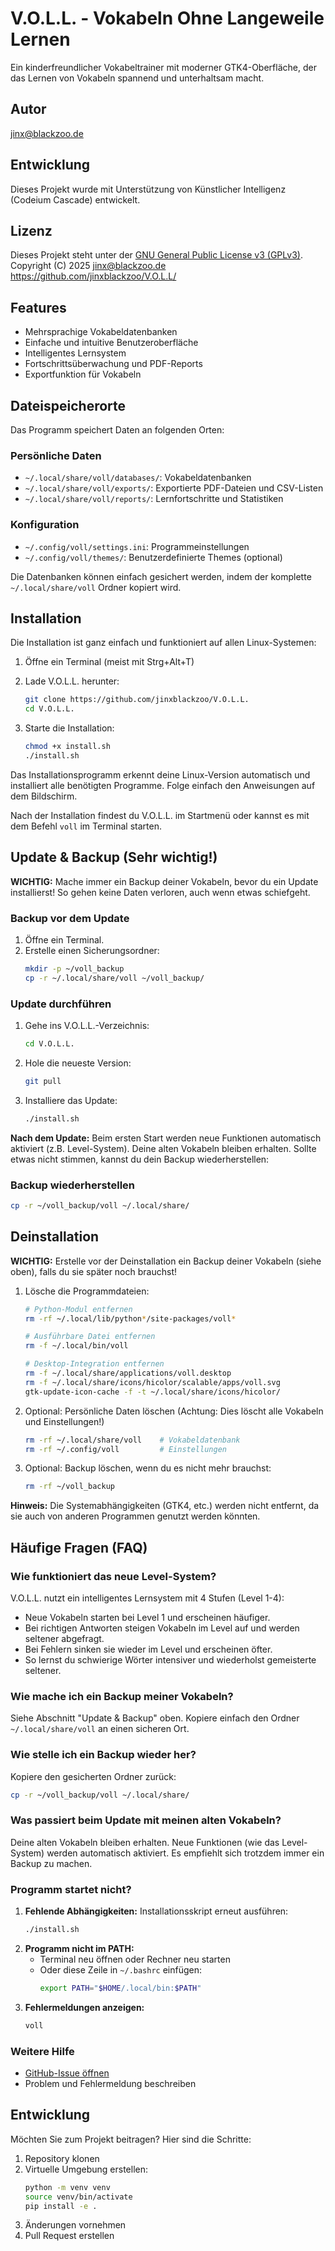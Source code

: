 # V.O.L.L. - Vokabeln Ohne Langeweile Lernen

Ein kinderfreundlicher Vokabeltrainer mit moderner GTK4-Oberfläche, der das Lernen von Vokabeln spannend und unterhaltsam macht.

## Autor
jinx@blackzoo.de

## Entwicklung
Dieses Projekt wurde mit Unterstützung von Künstlicher Intelligenz (Codeium Cascade) entwickelt.

## Lizenz
Dieses Projekt steht unter der [GNU General Public License v3 (GPLv3)](LICENSE).
Copyright (C) 2025 jinx@blackzoo.de <https://github.com/jinxblackzoo/V.O.L.L/>

## Features

- Mehrsprachige Vokabeldatenbanken
- Einfache und intuitive Benutzeroberfläche
- Intelligentes Lernsystem
- Fortschrittsüberwachung und PDF-Reports
- Exportfunktion für Vokabeln

## Dateispeicherorte

Das Programm speichert Daten an folgenden Orten:

### Persönliche Daten
- `~/.local/share/voll/databases/`: Vokabeldatenbanken
- `~/.local/share/voll/exports/`: Exportierte PDF-Dateien und CSV-Listen
- `~/.local/share/voll/reports/`: Lernfortschritte und Statistiken

### Konfiguration
- `~/.config/voll/settings.ini`: Programmeinstellungen
- `~/.config/voll/themes/`: Benutzerdefinierte Themes (optional)

Die Datenbanken können einfach gesichert werden, indem der komplette `~/.local/share/voll` Ordner kopiert wird.

## Installation

Die Installation ist ganz einfach und funktioniert auf allen Linux-Systemen:

1. Öffne ein Terminal (meist mit Strg+Alt+T)

2. Lade V.O.L.L. herunter:
   ```bash
   git clone https://github.com/jinxblackzoo/V.O.L.L.
   cd V.O.L.L.
   ```

3. Starte die Installation:
   ```bash
   chmod +x install.sh
   ./install.sh
   ```

Das Installationsprogramm erkennt deine Linux-Version automatisch und installiert alle benötigten Programme. Folge einfach den Anweisungen auf dem Bildschirm.

Nach der Installation findest du V.O.L.L. im Startmenü oder kannst es mit dem Befehl `voll` im Terminal starten.

## Update & Backup (Sehr wichtig!)

**WICHTIG:** Mache immer ein Backup deiner Vokabeln, bevor du ein Update installierst! So gehen keine Daten verloren, auch wenn etwas schiefgeht.

### Backup vor dem Update

1. Öffne ein Terminal.
2. Erstelle einen Sicherungsordner:
   ```bash
   mkdir -p ~/voll_backup
   cp -r ~/.local/share/voll ~/voll_backup/
   ```

### Update durchführen
1. Gehe ins V.O.L.L.-Verzeichnis:
   ```bash
   cd V.O.L.L.
   ```
2. Hole die neueste Version:
   ```bash
   git pull
   ```
3. Installiere das Update:
   ```bash
   ./install.sh
   ```

**Nach dem Update:** Beim ersten Start werden neue Funktionen automatisch aktiviert (z.B. Level-System). Deine alten Vokabeln bleiben erhalten. Sollte etwas nicht stimmen, kannst du dein Backup wiederherstellen:

### Backup wiederherstellen
   ```bash
   cp -r ~/voll_backup/voll ~/.local/share/
   ```

## Deinstallation

**WICHTIG:** Erstelle vor der Deinstallation ein Backup deiner Vokabeln (siehe oben), falls du sie später noch brauchst!

1. Lösche die Programmdateien:
   ```bash
   # Python-Modul entfernen
   rm -rf ~/.local/lib/python*/site-packages/voll*
   
   # Ausführbare Datei entfernen
   rm -f ~/.local/bin/voll
   
   # Desktop-Integration entfernen
   rm -f ~/.local/share/applications/voll.desktop
   rm -f ~/.local/share/icons/hicolor/scalable/apps/voll.svg
   gtk-update-icon-cache -f -t ~/.local/share/icons/hicolor/
   ```

2. Optional: Persönliche Daten löschen (Achtung: Dies löscht alle Vokabeln und Einstellungen!)
   ```bash
   rm -rf ~/.local/share/voll    # Vokabeldatenbank
   rm -rf ~/.config/voll         # Einstellungen
   ```

3. Optional: Backup löschen, wenn du es nicht mehr brauchst:
   ```bash
   rm -rf ~/voll_backup
   ```

**Hinweis:** Die Systemabhängigkeiten (GTK4, etc.) werden nicht entfernt, da sie auch von anderen Programmen genutzt werden könnten.

## Häufige Fragen (FAQ)

### Wie funktioniert das neue Level-System?
V.O.L.L. nutzt ein intelligentes Lernsystem mit 4 Stufen (Level 1-4):
- Neue Vokabeln starten bei Level 1 und erscheinen häufiger.
- Bei richtigen Antworten steigen Vokabeln im Level auf und werden seltener abgefragt.
- Bei Fehlern sinken sie wieder im Level und erscheinen öfter.
- So lernst du schwierige Wörter intensiver und wiederholst gemeisterte seltener.

### Wie mache ich ein Backup meiner Vokabeln?
Siehe Abschnitt "Update & Backup" oben. Kopiere einfach den Ordner `~/.local/share/voll` an einen sicheren Ort.

### Wie stelle ich ein Backup wieder her?
Kopiere den gesicherten Ordner zurück:
```bash
cp -r ~/voll_backup/voll ~/.local/share/
```

### Was passiert beim Update mit meinen alten Vokabeln?
Deine alten Vokabeln bleiben erhalten. Neue Funktionen (wie das Level-System) werden automatisch aktiviert. Es empfiehlt sich trotzdem immer ein Backup zu machen.

### Programm startet nicht?
1. **Fehlende Abhängigkeiten:** Installationsskript erneut ausführen:
   ```bash
   ./install.sh
   ```
2. **Programm nicht im PATH:**
   - Terminal neu öffnen oder Rechner neu starten
   - Oder diese Zeile in `~/.bashrc` einfügen:
     ```bash
     export PATH="$HOME/.local/bin:$PATH"
     ```
3. **Fehlermeldungen anzeigen:**
   ```bash
   voll
   ```

### Weitere Hilfe
- [GitHub-Issue öffnen](https://github.com/jinxblackzoo/V.O.L.L./issues)
- Problem und Fehlermeldung beschreiben

## Entwicklung

Möchten Sie zum Projekt beitragen? Hier sind die Schritte:

1. Repository klonen
2. Virtuelle Umgebung erstellen:
   ```bash
   python -m venv venv
   source venv/bin/activate
   pip install -e .
   ```
3. Änderungen vornehmen
4. Pull Request erstellen
